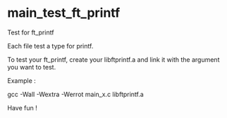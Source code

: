 # main_test_ft_printf
Test for ft_printf

Each file test a type for printf.

To test your ft_printf, create your libftprintf.a and link it with the argument you want to test.

Example :

gcc -Wall -Wextra -Werrot main_x.c libftprintf.a

Have fun !
